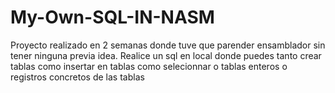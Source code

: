 # My-Own-SQL-IN-NASM

Proyecto realizado en 2 semanas donde tuve que parender ensamblador sin tener ninguna previa idea. Realice un sql en local donde puedes tanto crear tablas como insertar en tablas como selecionnar o tablas enteros o registros concretos de las tablas
